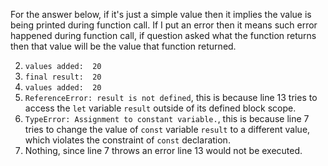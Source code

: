 For the answer below, if it's just a simple value then it implies the value is being printed during function call. If I put an error then it means such error happened during function call, if question asked what the function returns then that value will be the value that function returned.

2. `values added:  20`
2. `final result:  20`
3. `values added:  20`
4. `ReferenceError: result is not defined`, this is because line 13 tries to access the `let` variable `result` outside of its defined block scope.
5. `TypeError: Assignment to constant variable.`, this is because line 7 tries to change the value of `const` variable `result` to a different value, which violates the constraint of `const` declaration.
6. Nothing, since line 7 throws an error line 13 would not be executed.